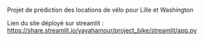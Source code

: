 Projet de prédiction des locations de vélo pour Lille et Washington

Lien du site déployé sur streamlit : https://share.streamlit.io/yayahamour/project_bike/streamlit/app.py